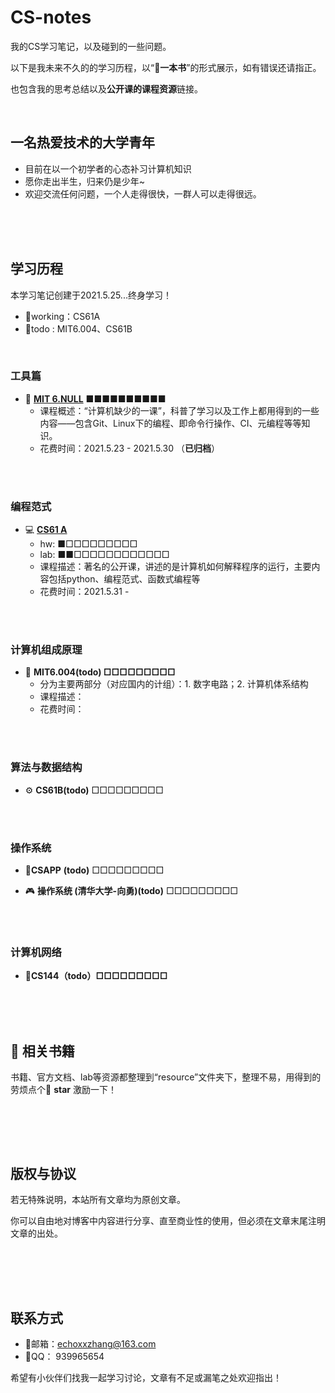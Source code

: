 # CS-notes
我的CS学习笔记，以及碰到的一些问题。

以下是我未来不久的的学习历程，以“**📙一本书**”的形式展示，如有错误还请指正。

也包含我的思考总结以及**公开课的课程资源**链接。

<br>



## 一名热爱技术的大学青年

- 目前在以一个初学者的心态补习计算机知识
- 愿你走出半生，归来仍是少年~
- 欢迎交流任何问题，一个人走得很快，一群人可以走得很远。



<br><br><br>



## 学习历程

本学习笔记创建于2021.5.25...终身学习！

- 🔔working：CS61A
- 📄todo : MIT6.004、CS61B

<br>

### 工具篇

- 🧨 [**MIT 6.NULL**](https://www.yuque.com/zehao-59ab2/missing/iszmpn)   ■■■■■■■■■■
  - 课程概述：“计算机缺少的一课”，科普了学习以及工作上都用得到的一些内容——包含Git、Linux下的编程、即命令行操作、CI、元编程等等知识。
  - 花费时间：2021.5.23 - 2021.5.30 （**已归档**）





<br><br>


### 编程范式
- 💻 [**CS61 A**](https://www.yuque.com/zehao-59ab2/xy2fc5/baxloi)
  - hw:  ■□□□□□□□□□
  - lab: ■■□□□□□□□□□□□□
  - 课程描述：著名的公开课，讲述的是计算机如何解释程序的运行，主要内容包括python、编程范式、函数式编程等
  - 花费时间：2021.5.31 - 


<br><br>



### 计算机组成原理

- 👕 **MIT6.004(todo)  □□□□□□□□□**
  - 分为主要两部分（对应国内的计组）：1. 数字电路；2. 计算机体系结构
  - 课程描述：
  - 花费时间：





<br><br>




### 算法与数据结构
- ⚙ **CS61B(todo)** □□□□□□□□□

<br><br>


### 操作系统

-  🥏**CSAPP** **(todo)** □□□□□□□□□

- 🎮 **操作系统 (清华大学-向勇)(todo)** □□□□□□□□□



<br><br>



### 计算机网络

- **🎯CS144（todo）□□□□□□□□□**

<br><br><br>



## 📓 相关书籍

书籍、官方文档、lab等资源都整理到“resource”文件夹下，整理不易，用得到的劳烦点个🎈 **star** 激励一下！



<br>

<br><br>

## 版权与协议

若无特殊说明，本站所有文章均为原创文章。

你可以自由地对博客中内容进行分享、直至商业性的使用，但必须在文章末尾注明文章的出处。

##  



<br><br><br>

## 联系方式

- 🐼邮箱：[echoxxzhang@163.com](mailto:echoxxzhang@163.com)
- 🐧QQ：  939965654

希望有小伙伴们找我一起学习讨论，文章有不足或漏笔之处欢迎指出！






